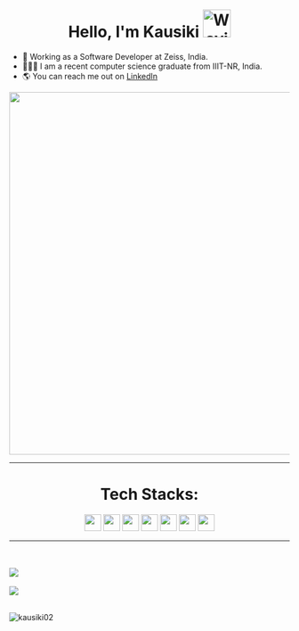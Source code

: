 
<h1 align="center"> Hello, I'm Kausiki
       <img src="https://user-images.githubusercontent.com/90125663/172058345-32fa1455-77be-4077-b4cf-5d5b31fa56fc.gif" alt="Waving hand animated gif"
         height="50"
         width="50" /></h1> 
         
         
- 🔭 Working as a Software Developer at Zeiss, India. 
- 👩🏾‍💻 I am a recent computer science graduate from IIIT-NR, India.
- 🌎 You can reach me out on <a href= "https://www.linkedin.com/in/kausiki-ray-813b2b1a4/"> LinkedIn</a> 
<p>
 <img align "center" height="650" width="900" src="https://user-images.githubusercontent.com/90125663/172059905-068eb375-7596-4f63-9c04-5ed732a0da6e.gif"/></p>

                                                                                                                                                  
<hr>
<h1 align="center">Tech Stacks: </h1>
<p align="center">
<div align="center">

<img src = 'https://github.com/MarikIshtar007/MarikIshtar007/blob/master/images/java.svg' width='30'/>
<img src = 'https://github.com/MarikIshtar007/MarikIshtar007/blob/master/images/c-original.svg' width='30'/>
<img src = 'https://github.com/MarikIshtar007/MarikIshtar007/blob/master/images/html.svg' width='30'/>
<img src = 'https://github.com/MarikIshtar007/MarikIshtar007/blob/master/images/css.svg' width='30'/>
<img src = 'https://github.com/MarikIshtar007/MarikIshtar007/blob/master/images/js.svg' width='30'/>
<img src = 'https://github.com/MarikIshtar007/MarikIshtar007/blob/master/images/nodejs.svg' width='30'/>
<img src = 'https://github.com/MarikIshtar007/MarikIshtar007/blob/master/images/python2.png' height='30'/>
</div>  
</p>
</hr>



<hr>
</br></br>
<a href="https://github.com/anuraghazra/github-readme-stats">
  <img align="center" src="https://github-readme-stats.vercel.app/api?username=kausiki02&count_private=true&show_icons=true&theme=highcontrast" />
</a> </br></br>
<a href="https://github.com/anuraghazra/convoychat">
  <img align="center" src="https://github-readme-stats.vercel.app/api/top-langs/?username=kausiki02&hide=jupyter%20notebook&layout=compact" />
</a> </br></br>
<p><img align="center" src="https://github-readme-streak-stats.herokuapp.com/?user=kausiki02&show_icons=true&theme=highcontrast" alt="kausiki02" /></p>
</br></br>
</hr>


